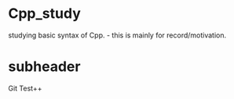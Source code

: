 # Cpp_study
studying basic syntax of Cpp. - this is mainly for record/motivation.

# subheader

Git Test++